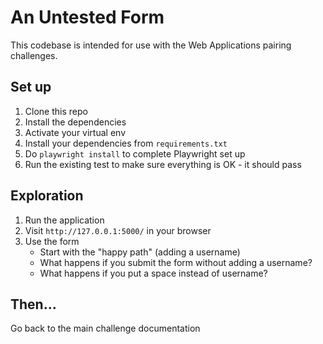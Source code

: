 # An Untested Form

This codebase is intended for use with the Web Applications pairing challenges.

## Set up

1. Clone this repo
2. Install the dependencies
3. Activate your virtual env
4. Install your dependencies from `requirements.txt`
5. Do `playwright install` to complete Playwright set up
6. Run the existing test to make sure everything is OK - it should pass

## Exploration

1. Run the application
2. Visit `http://127.0.0.1:5000/` in your browser
3. Use the form
   - Start with the "happy path" (adding a username)
   - What happens if you submit the form without adding a username?
   - What happens if you put a space instead of username?

## Then...

Go back to the main challenge documentation
